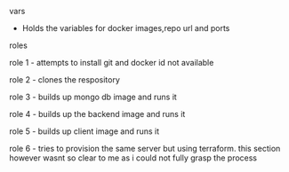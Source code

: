 vars 
  - Holds the variables for docker images,repo url and ports

roles

  role 1
     - attempts to install git and docker id not available

  role 2
      - clones the respository

  role 3 
      - builds up mongo db image and runs it

  role 4 
      - builds up the backend image and runs it

  role 5 
      - builds up client image and runs it

  role 6
      - tries to provision the same server but using terraform.
        this section however wasnt so clear to me as i could not fully grasp the process
    
